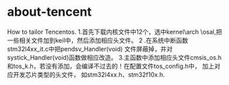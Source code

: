 # about-tencent
  How to tailor Tencentos.
    1.首先下载内核文件中12个，选中kernel\arch \osal,把一些相关文件加到keil中，然后添加相应头文件。
    2 .在系统中断函数stm32l4xx_it.c中把pendsv_Handler(void) 文件屏蔽掉，并对systick_Handler(void)函数做相应改造。
    3.主函数中添加相应头文件cmsis_os.h和tos_k.h，若没有添加，会编译不过去的！在配置文件tos_config.h中，
加上对应开发芯片类型的头文件， 如stm32l4xx.h、stm32f10x.h.
    
